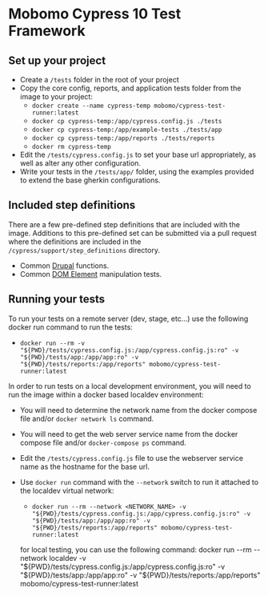 # Mobomo Cypress 10 Test Framework

## Set up your project

* Create a `/tests` folder in the root of your project
* Copy the core config, reports, and application tests folder from the image to your project:
    * `docker create --name cypress-temp mobomo/cypress-test-runner:latest`
    * `docker cp cypress-temp:/app/cypress.config.js ./tests`
    * `docker cp cypress-temp:/app/example-tests ./tests/app`
    * `docker cp cypress-temp:/app/reports ./tests/reports`
    * `docker rm cypress-temp`
* Edit the `/tests/cypress.config.js` to set your base url appropriately, as well as alter any other configuration.
* Write your tests in the `/tests/app/` folder, using the examples provided to extend the base gherkin configurations.

## Included step definitions
There are a few pre-defined step definitions that are included with the image.  Additions to this pre-defined set can be submitted via a pull request where the definitions are included in the `/cypress/support/step_definitions` directory.
- Common [Drupal](docs/step_definitions/drupal.md) functions.
- Common [DOM Element](docs/step_definitions/elements.md) manipulation tests.

## Running your tests

To run your tests on a remote server (dev, stage, etc...) use the following docker run command to run the tests:
* `docker run --rm -v "${PWD}/tests/cypress.config.js:/app/cypress.config.js:ro" -v "${PWD}/tests/app:/app/app:ro" -v "${PWD}/tests/reports:/app/reports" mobomo/cypress-test-runner:latest`

In order to run tests on a local development environment, you will need to run the image within a docker based localdev environment:
* You will need to determine the network name from the docker compose file and/or `docker network ls` command.
* You will need to get the web server service name from the docker compose file and/or `docker-compose ps` command.
* Edit the `/tests/cypress.config.js` file to use the webserver service name as the hostname for the base url.
* Use `docker run` command with the `--network` switch to run it attached to the localdev virtual network:
    * `docker run --rm --network <NETWORK_NAME> -v "${PWD}/tests/cypress.config.js:/app/cypress.config.js:ro" -v "${PWD}/tests/app:/app/app:ro" -v "${PWD}/tests/reports:/app/reports" mobomo/cypress-test-runner:latest`

  for local testing, you can use the following command:
docker run --rm --network localdev -v "${PWD}/tests/cypress.config.js:/app/cypress.config.js:ro" -v "${PWD}/tests/app:/app/app:ro" -v "${PWD}/tests/reports:/app/reports" mobomo/cypress-test-runner:latest